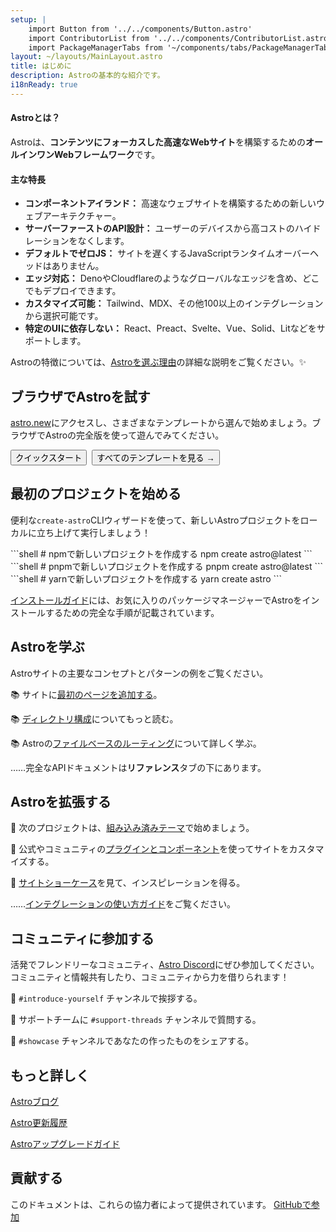 ```yaml
---
setup: |
    import Button from '../../components/Button.astro'
    import ContributorList from '../../components/ContributorList.astro'
    import PackageManagerTabs from '~/components/tabs/PackageManagerTabs.astro'
layout: ~/layouts/MainLayout.astro
title: はじめに
description: Astroの基本的な紹介です。
i18nReady: true
---
```


#### Astroとは？

Astroは、**コンテンツにフォーカスした高速なWebサイト**を構築するための**オールインワンWebフレームワーク**です。

#### 主な特長

- **コンポーネントアイランド：** 高速なウェブサイトを構築するための新しいウェブアーキテクチャー。
- **サーバーファーストのAPI設計：** ユーザーのデバイスから高コストのハイドレーションをなくします。
- **デフォルトでゼロJS：** サイトを遅くするJavaScriptランタイムオーバーヘッドはありません。
- **エッジ対応：** DenoやCloudflareのようなグローバルなエッジを含め、どこでもデプロイできます。
- **カスタマイズ可能：** Tailwind、MDX、その他100以上のインテグレーションから選択可能です。
- **特定のUIに依存しない：** React、Preact、Svelte、Vue、Solid、Litなどをサポートします。

<!-- - **`client:visible` component loading:** If your user never sees it, it never loads. -->
<!-- - **Image optimizations:** Astro's very own `<Image />` component. -->
<!-- - **TypeScript support**  -->
<!-- - **File-based routing:** Every file in the pages directory becomes a route. -->

Astroの特徴については、[Astroを選ぶ理由](/ja/concepts/why-astro/)の詳細な説明をご覧ください。✨


## ブラウザでAstroを試す

[astro.new](https://astro.new/)にアクセスし、さまざまなテンプレートから選んで始めましょう。ブラウザでAstroの完全版を使って遊んでみてください。

<div style="display: flex; flex-wrap: wrap; gap: 0.5rem;">
    <Button href="https://astro.new/basics?on=stackblitz">クイックスタート</Button>
    <Button variant="outline" href="https://astro.new/">すべてのテンプレートを見る →</Button>
</div>

## 最初のプロジェクトを始める

便利な`create-astro`CLIウィザードを使って、新しいAstroプロジェクトをローカルに立ち上げて実行しましょう！

<PackageManagerTabs>
  <Fragment slot="npm">
  ```shell
  # npmで新しいプロジェクトを作成する
  npm create astro@latest
  ```
  </Fragment>
  <Fragment slot="pnpm">
  ```shell
  # pnpmで新しいプロジェクトを作成する
  pnpm create astro@latest
  ```
  </Fragment>
  <Fragment slot="yarn">
  ```shell
  # yarnで新しいプロジェクトを作成する
  yarn create astro
  ```
  </Fragment>
</PackageManagerTabs>

[インストールガイド](/ja/install/auto/)には、お気に入りのパッケージマネージャーでAstroをインストールするための完全な手順が記載されています。


## Astroを学ぶ

Astroサイトの主要なコンセプトとパターンの例をご覧ください。

📚 サイトに[最初のページを追加する](/ja/core-concepts/astro-pages/)。

📚 [ディレクトリ構成](/ja/core-concepts/project-structure/)についてもっと読む。

📚 Astroの[ファイルベースのルーティング](/ja/core-concepts/routing/)について詳しく学ぶ。

……完全なAPIドキュメントは**リファレンス**タブの下にあります。


## Astroを拡張する

🧰 次のプロジェクトは、[組み込み済みテーマ](https://astro.build/themes)で始めましょう。

🧰 公式やコミュニティの[プラグインとコンポーネント](https://astro.build/integrations/)を使ってサイトをカスタマイズする。

🧰 [サイトショーケース](https://astro.build/showcase)を見て、インスピレーションを得る。

……[インテグレーションの使い方ガイド](/ja/integrations/integrations/)をご覧ください。


## コミュニティに参加する

活発でフレンドリーなコミュニティ、[Astro Discord](https://astro.build/chat)にぜひ参加してください。コミュニティと情報共有したり、コミュニティから力を借りられます！

💬 `#introduce-yourself` チャンネルで挨拶する。

💬 サポートチームに `#support-threads` チャンネルで質問する。

💬 `#showcase` チャンネルであなたの作ったものをシェアする。


## もっと詳しく

[Astroブログ](https://astro.build/blog/)

[Astro更新履歴](https://github.com/withastro/astro/blob/main/packages/astro/CHANGELOG.md)

[Astroアップグレードガイド](/ja/migrate/)


## 貢献する

このドキュメントは、これらの協力者によって提供されています。 [GitHubで参加](https://github.com/withastro/docs)

<ContributorList githubRepo="withastro/docs" />
